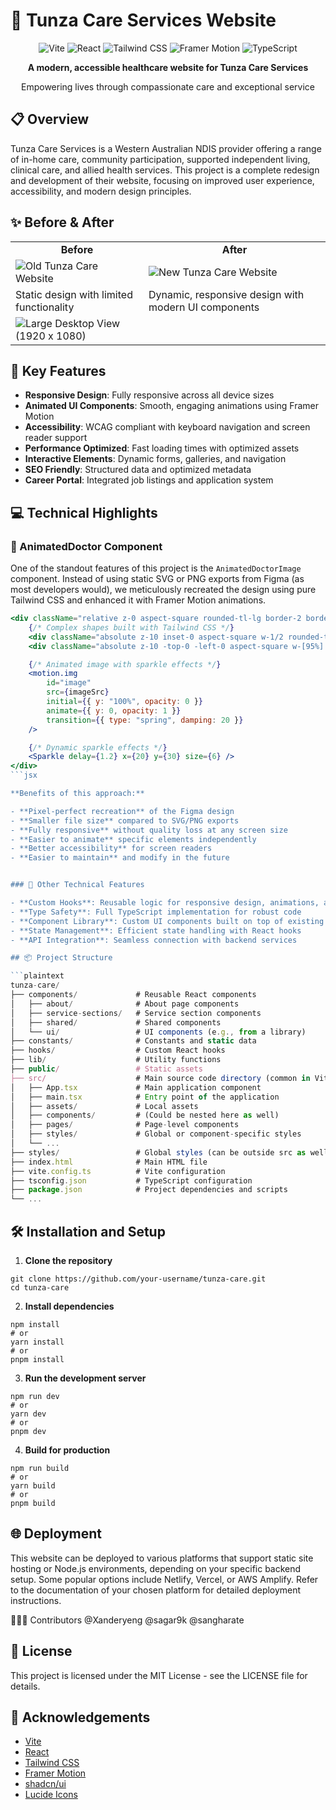 # 🌟 Tunza Care Services Website

<div align="center">
    <img src="https://img.shields.io/badge/Vite-646CFF?style=for-the-badge&logo=vite&logoColor=white" alt="Vite" />
    <img src="https://img.shields.io/badge/React-61DAFB?style=for-the-badge&logo=react&logoColor=black" alt="React" />
    <img src="https://img.shields.io/badge/Tailwind_CSS-38B2AC?style=for-the-badge&logo=tailwind-css&logoColor=white" alt="Tailwind CSS" />
    <img src="https://img.shields.io/badge/Framer_Motion-0055FF?style=for-the-badge&logo=framer&logoColor=white" alt="Framer Motion" />
    <img src="https://img.shields.io/badge/TypeScript-3178C6?style=for-the-badge&logo=typescript&logoColor=white" alt="TypeScript" />
</div>

<div align="center">
    <p><strong>A modern, accessible healthcare website for Tunza Care Services</strong></p>
    <p>Empowering lives through compassionate care and exceptional service</p>
</div>

## 📋 Overview

Tunza Care Services is a Western Australian NDIS provider offering a range of in-home care, community participation, supported independent living, clinical care, and allied health services. This project is a complete redesign and development of their website, focusing on improved user experience, accessibility, and modern design principles.

## ✨ Before & After

<div align="center">
    <table>
        <tr>
            <td align="center"><strong>Before</strong></td>
            <td align="center"><strong>After</strong></td>
        </tr>
        <tr>
            <td><img src="https://github.com/nmcyber/tunza-care/blob/main/tunza_care_landing_page_before.png" alt="Old Tunza Care Website" /></td>
            <td><img src="https://github.com/nmcyber/tunza-care/blob/main/laptop_tunza-nmcyber-2025-03-25-02_14_33_after.png" alt="New Tunza Care Website" /></td>
        </tr>
        <tr>
            <td>Static design with limited functionality</td>
            <td>Dynamic, responsive design with modern UI components</td>
        </tr>
        <tr>
            <td><img src="/large_desktop_view-dev-tunza-nmcyber-2025-03-25-02_15_47_after.png" alt="Large Desktop View (1920 x 1080)" /></td>
        </tr>
    </table>
</div>

## 🚀 Key Features

- **Responsive Design**: Fully responsive across all device sizes
- **Animated UI Components**: Smooth, engaging animations using Framer Motion
- **Accessibility**: WCAG compliant with keyboard navigation and screen reader support
- **Performance Optimized**: Fast loading times with optimized assets
- **Interactive Elements**: Dynamic forms, galleries, and navigation
- **SEO Friendly**: Structured data and optimized metadata
- **Career Portal**: Integrated job listings and application system

## 💻 Technical Highlights

### 🎨 AnimatedDoctor Component

One of the standout features of this project is the `AnimatedDoctorImage` component. Instead of using static SVG or PNG exports from Figma (as most developers would), we meticulously recreated the design using pure Tailwind CSS and enhanced it with Framer Motion animations.

```jsx
<div className="relative z-0 aspect-square rounded-tl-lg border-2 border-pink-700">
    {/* Complex shapes built with Tailwind CSS */}
    <div className="absolute z-10 inset-0 aspect-square w-1/2 rounded-tl-md bg-lime-500" />
    <div className="absolute z-10 -top-0 -left-0 aspect-square w-[95%] bg-lime-500 rounded-full" />

    {/* Animated image with sparkle effects */}
    <motion.img
        id="image"
        src={imageSrc}
        initial={{ y: "100%", opacity: 0 }}
        animate={{ y: 0, opacity: 1 }}
        transition={{ type: "spring", damping: 20 }}
    />

    {/* Dynamic sparkle effects */}
    <Sparkle delay={1.2} x={20} y={30} size={6} />
</div>
```jsx

**Benefits of this approach:**

- **Pixel-perfect recreation** of the Figma design
- **Smaller file size** compared to SVG/PNG exports
- **Fully responsive** without quality loss at any screen size
- **Easier to animate** specific elements independently
- **Better accessibility** for screen readers
- **Easier to maintain** and modify in the future


### 🧩 Other Technical Features

- **Custom Hooks**: Reusable logic for responsive design, animations, and more
- **Type Safety**: Full TypeScript implementation for robust code
- **Component Library**: Custom UI components built on top of existing libraries
- **State Management**: Efficient state handling with React hooks
- **API Integration**: Seamless connection with backend services

## 📦 Project Structure

```plaintext
tunza-care/
├── components/             # Reusable React components
│   ├── about/              # About page components
│   ├── service-sections/   # Service section components
│   ├── shared/             # Shared components
│   └── ui/                 # UI components (e.g., from a library)
├── constants/              # Constants and static data
├── hooks/                  # Custom React hooks
├── lib/                    # Utility functions
├── public/                 # Static assets
├── src/                    # Main source code directory (common in Vite React)
│   ├── App.tsx             # Main application component
│   ├── main.tsx            # Entry point of the application
│   ├── assets/             # Local assets
│   ├── components/         # (Could be nested here as well)
│   ├── pages/              # Page-level components
│   ├── styles/             # Global or component-specific styles
│   └── ...
├── styles/                 # Global styles (can be outside src as well)
├── index.html              # Main HTML file
├── vite.config.ts          # Vite configuration
├── tsconfig.json           # TypeScript configuration
├── package.json            # Project dependencies and scripts
└── ...

```

## 🛠️ Installation and Setup

1. **Clone the repository**

```shellscript
git clone https://github.com/your-username/tunza-care.git
cd tunza-care
```

2. **Install dependencies**

```shellscript
npm install
# or
yarn install
# or
pnpm install
```

3. **Run the development server**

```shellscript
npm run dev
# or
yarn dev
# or
pnpm dev
```

4. **Build for production**

```shellscript
npm run build
# or
yarn build
# or
pnpm build
```

## 🌐 Deployment

This website can be deployed to various platforms that support static site hosting or Node.js environments, depending on your specific backend setup. Some popular options include Netlify, Vercel, or AWS Amplify. Refer to the documentation of your chosen platform for detailed deployment instructions.

🧑‍🤝‍🧑 Contributors
@Xanderyeng
@sagar9k
@sangharate

## 📄 License

This project is licensed under the MIT License - see the LICENSE file for details.

## 🙏 Acknowledgements

- [Vite](https://vite.dev/)
- [React](https://reactjs.org/)
- [Tailwind CSS](https://tailwindcss.com/)
- [Framer Motion](https://motion.dev/)
- [shadcn/ui](https://ui.shadcn.com/)
- [Lucide Icons](https://lucide.dev/)